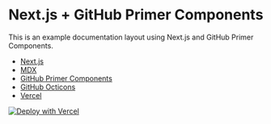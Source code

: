 # Next.js + GitHub Primer Components

This is an example documentation layout using Next.js and GitHub Primer Components.

- [Next.js](https://nextjs.org)
- [MDX](https://mdxjs.com/)
- [GitHub Primer Components](https://primer.style/components/getting-started)
- [GitHub Octicons](https://primer.style/octicons/)
- [Vercel](https://vercel.com)

[![Deploy with Vercel](https://vercel.com/button)](https://vercel.com/import/project?template=https://github.com/leerob/nextjs-primer)
